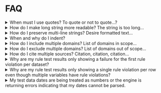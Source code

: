 # FAQ

<details><summary>When must I use quotes? To quote or not to quote...?</summary>

Value (scalar) to the right of the colon character that separates the key-value pair can be string, integer, float, or Boolean.

- If the value looks numeric, the processor will treat it as such. No quotes needed in this case.
- If the value looks numeric and _should be a string_, then add quotes. A good example is Version. Due to variations in version notation, the Version attribute is text. E.g., `Version: "1.0"`; `Version: "1.0.1"`; `Version: "3.1.3 Amendment 1"`.

Some symbols have special meaning, e.g., colon is a separator between key and value. Add single quotes around the entire string so to treat these symbols as literal:

```yaml
single quoted:
  - "& starts with a special character, needs quotes"
  - "to express one single quote, use '' two of them"
  - "colon : has special meaning"
however:
  - this \ backslash also does not need to be escaped or quoted
  - just like the " double quote
```

Certain times double quotes can be more useful than single quotes:

```yaml
double quoted:
  - 'the double quote " needs to be escaped'
  - "just like the \\ backslash"
  - "the single quote ' and other characters must not be escaped"
```

In summary, while most strings should be left unquoted, quotes are required for these cases:

- The string starts with a special character: One of ` !#%@&\*``?|>{[- `
- The string starts or ends with whitespace characters.
- The string contains `:` or `#` character sequences.
- The string contains a colon.
- The value looks like a number or Boolean ( `123`, `1.23`, `true`, `false`, `null`, `Y`, `N` ) but should be a string.

</details>

<details>
<summary>How do I make long string more readable? The string is too long...</summary>

Some strings may overrun the browser display area.

```yaml
Long Text: Lorem ipsum dolor sit amet, consectetur adipiscing elit. Maecenas fringilla felis eu justo varius, eleifend sodales neque tempor. Praesent ac imperdiet lectus. Vestibulum id aliquet leo, nec molestie lorem. Proin erat elit, ullamcorper in consequat sed, scelerisque quis felis.
```

Use the `>-` (i.e., a greater than symbol, followed by a dash) and manually break a long string into multiple lines. The result is one line, i.e., the processor will not insert line breaks. Each line break will be converted to a whitespace.

```yaml
Long Text: >-
  Lorem ipsum dolor sit amet, consectetur
  adipiscing elit. Maecenas fringilla felis
  eu justo varius, eleifend sodales neque tempor.
  Praesent ac imperdiet lectus. Vestibulum id aliquet
  leo, nec molestie lorem. Proin erat elit, ullamcorper
  in consequat sed, scelerisque quis felis.
```

</details>

<details><summary>
How do I preserve multi-line strings? Desire formatted text...
</summary>

Sometimes strings need to be formatted as-is. For example:

```
Lorem ipsum dolor sit amet, consectetur adipiscing elit.
  Sed id sapien placerat, porttitor turpis quis, tristique lorem.
  Morbi sit amet nibh eu lectus dictum accumsan.
  Quisque id diam euismod, tempus enim eu, volutpat sem.

Vivamus eget lorem vel sapien posuere ornare non at mi.
  Nunc quis eros a justo vulputate malesuada vel id leo.
```

Use the `|-` (i.e., a pipe character, followed by a dash) and format the text as desired:

```yaml
Formatted Text: |-
  Lorem ipsum dolor sit amet, consectetur adipiscing elit.
    Sed id sapien placerat, porttitor turpis quis, tristique lorem.
    Morbi sit amet nibh eu lectus dictum accumsan.
    Quisque id diam euismod, tempus enim eu, volutpat sem.

  Vivamus eget lorem vel sapien posuere ornare non at mi.
    Nunc quis eros a justo vulputate malesuada vel id leo.
```

</details>

<details><summary>
 When and why do I indent?
</summary>

Each indent introduces a new block. Each block is a leaf to the node it precedes. This creates a hierarchical data structure.

```yaml
A flat node: Integer eleifend eros id dolor scelerisque congue.

A node with one leaf:
  A leaf: Aenean commodo mi ut felis vehicula, sit amet venenatis risus pretium.

A node with 2 leaves:
  Leaf 1: Curabitur accumsan enim ac lorem imperdiet eleifend.
  Leaf 2: Cras venenatis leo quis pharetra egestas.

A node with multiple generations:
  Generation 1:
    A leaf: Phasellus nec tellus nec odio molestie sagittis.

    Generation 2:
      A deeper leaf: Sed laoreet tellus nec mattis ultrices.
```

Note that, no two nodes or leaves shall have the same name. For example, these are invalid:

```yaml
Same node: Curabitur mollis turpis id venenatis iaculis.
Same node: Ut vitae libero id massa vehicula feugiat vel sed risus.

A node with 2 leaves:
  Same leaf: Curabitur accumsan enim ac lorem imperdiet eleifend.
  Same leaf: Cras venenatis leo quis pharetra egestas.
```

</details>

<details><summary>
How do I include multiple domains? List of domains in scope...
</summary>

Some rules include a list of domains. For example, CG0377's scope focuses on Events domains AE, MH, and CE:

| Rule ID | SDTMIG Version | Rule Version | Class | Domain         |
| ------- | -------------- | ------------ | ----- | -------------- |
| CG0377  | 3.4            | 1            | EVT   | AE, MH, and CE |

Use the `-` (i.e., dash) to enumerate each list member:

```yaml
Scopes:
  Classes:
    Include:
      - Events
  Domains:
    Include:
      - AE
      - MH
      - CE
```

</details>

<details><summary>
 How do I exclude multiple domains? List of domains out of scope...
</summary>

Some rules exclude a list of domains. For example, CG0086's scope focuses on Events and Interventions domains other than AE, DS, DV, and EX:

| Rule ID | SDTMIG Version | Rule Version | Class    | Domain              |
| ------- | -------------- | ------------ | -------- | ------------------- |
| CG0086  | 3.4            | 1            | EVT, INT | NOT(AE, DS, DV, EX) |

Use the `-` (i.e., dash) to enumerate each list member:

```yaml
Scopes:
  Classes:
    Include:
      - Events
      - Interventions
  Domains:
    Exclude:
      - AE
      - DS
      - DV
      - EX
```

</details>

<details><summary>
 How do I cite multiple sources? Citation, citation, citation...
</summary>

Some rules have multiple citations. For example, Excerpt from the SDTM and SDTMIG Conformance Rules Development and Documentation Guide:

> If multiple {documents, sections, items, guidance citations} are identified, each will be listed, separated by "|".

| Rule ID | Document            | Section                        | Item                                                                                                                                                                                                                                                                                              | Cited Guidance                                                                                                |
| ------- | ------------------- | ------------------------------ | ------------------------------------------------------------------------------------------------------------------------------------------------------------------------------------------------------------------------------------------------------------------------------------------------- | ------------------------------------------------------------------------------------------------------------- |
| CG0037  | IG v3.4\|Model v2.0 | Events Specification\|--BDSYCD | IG v3.4[6.2.1][specification][Dictionary derived. Code for the body system or organ class used by the sponsor. When using a multi-axial dictionary such as MedDRA, this should contain the SOC used for the sponsor's analyses and summary tables, which may not necessarily be the primary SOC.] | Model v2.0[Events][--bdsycd][MedDRA System Organ Class code corresponding to --BODSYS assigned for analysis.] |

Use the `-` (i.e., dash) to enumerate each set of key-value pairs:

```yaml
Citations:
  - Document: SDTMIG v3.4
    Section: Events
    Item: Specification 6.2.1
    Cited Guidance: >-
    Dictionary derived. Code for the body system or organ class used by the sponsor.
    When using a multi-axial dictionary such as MedDRA, this should contain the SOC
    used for the sponsor's analyses and summary tables, which may not necessarily be the primary SOC.
  - Document: SDTM v2.0
    Section: Events
    Item: --BDSYCD
    Cited Guidance: MedDRA System Organ Class code corresponding to --BODSYS assigned for analysis.
```

</details>

<details><summary>
Why are my rule test results only showing a failure for the first rule violation per dataset?
</summary>

You may have set the Rule's `Sensitivity` incorrectly. Refer to [Sensitivity](sensitivity.md) for more details.

</details>

<details><summary>
Why are my rule test results only showing a single rule violation per row even though multiple variables have rule violations?
</summary>

When you use an `any` condition, the rule engine will only show a rule violation when the first item in that condition violates a rule. This is normal expected behavior. Even though there is only one violation reported, the error message should still indicate the values for all variables involved in the check.

For example, given the following rule:

```yaml
any:
  - name: --SEV
    operator: is_empty
  - name: --SHOSP
    operator: is_empty
```

If you provide a dataset AE where both AESEV and AESHOSP have empty values in a record, this rule will only flag a single error for that record, but it will display the empty values for both variables.

</details>

<details><summary>
My test data dates are being treated as numbers or the engine is returning errors indicating that my dates cannot be parsed.
</summary>

When using Excel for data, one of the tradeoffs is that it tries to autoformat. If Excel recognizes a date, it will convert it to a numeric representation of the date and display it formatted. When the Rule Editor loads the date cell, it loads the number instead of the original text string date. You can confirm this by viewing the loaded test data section in the “Load Datasets” panel of the Rule Editor and checking if the date values are numbers instead of character strings.

To fix this issue, you can force transparency by [formatting the cells in your spreadsheet as "text"](https://support.microsoft.com/en-us/office/format-numbers-as-text-583160db-936b-4e52-bdff-6f1863518ba4).

</details>
